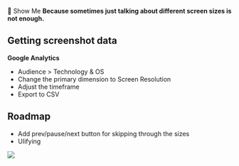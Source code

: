 👀 Show Me
__Because sometimes just talking about different screen sizes is not enough.__


Getting screenshot data
---

__Google Analytics__

* Audience > Technology & OS
* Change the primary dimension to Screen Resolution
* Adjust the timeframe
* Export to CSV

Roadmap
---

* Add prev/pause/next button for skipping through the sizes
* UIifying

<a href="https://www.netlify.com">
  <img src="https://www.netlify.com/img/global/badges/netlify-light.svg"/>
</a>
